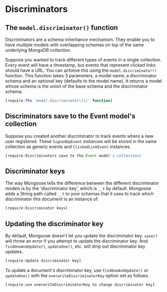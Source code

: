 # Discriminators

## The `model.discriminator()` function

Discriminators are a schema inheritance mechanism. They enable
you to have multiple models with overlapping schemas on top of the
same underlying MongoDB collection.

Suppose you wanted to track different types of events in a single
collection. Every event will have a timestamp, but events that
represent clicked links should have a URL. You can achieve this
using the `model.discriminator()` function. This function takes
3 parameters, a model name, a discriminator schema and an optional
key (defaults to the model name). It returns a model whose schema
is the union of the base schema and the discriminator schema.

```javascript
[require:The `model.discriminator\(\)` function]
```

## Discriminators save to the Event model's collection

Suppose you created another discriminator to track events where
a new user registered. These `SignedUpEvent` instances will be
stored in the same collection as generic events and `ClickedLinkEvent`
instances.

```javascript
[require:Discriminators save to the Event model's collection]
```

## Discriminator keys

The way Mongoose tells the difference between the different discriminator models is by the 'discriminator key', which is `__t` by default.
Mongoose adds a String path called `__t` to your schemas that it uses to track which discriminator this document is an instance of.

```javascript
[require:Discriminator keys]
```

## Updating the discriminator key

By default, Mongoose doesn't let you update the discriminator key.
`save()` will throw an error if you attempt to update the discriminator key.
And `findOneAndUpdate()`, `updateOne()`, etc. will strip out discriminator key updates.

```javascript
[require:Update discriminator key]
```

To update a document's discriminator key, use `findOneAndUpdate()` or `updateOne()` with the `overwriteDiscriminatorKey` option set as follows.

```javascript
[require:use overwriteDiscriminatorKey to change discriminator key]
```